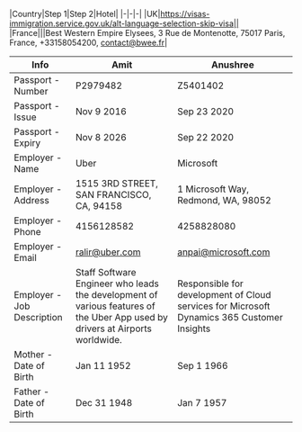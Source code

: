 |Country|Step 1|Step 2|Hotel|
|-|-|-|
|UK|https://visas-immigration.service.gov.uk/alt-language-selection-skip-visa||
|France|||Best Western Empire Elysees, 3 Rue de Montenotte, 75017 Paris, France, +33158054200, contact@bwee.fr|

|Info|Amit|Anushree|
|-|-|-|
|Passport - Number|P2979482|Z5401402|
|Passport - Issue|Nov 9 2016|Sep 23 2020|
|Passport - Expiry|Nov 8 2026|Sep 22 2020|
|Employer - Name|Uber|Microsoft|
|Employer - Address|1515 3RD STREET, SAN FRANCISCO, CA, 94158|1 Microsoft Way, Redmond, WA, 98052|
|Employer - Phone|4156128582|4258828080|
|Employer - Email|ralir@uber.com|anpai@microsoft.com|
|Employer - Job Description|Staff Software Engineer who leads the development of various features of the Uber App used by drivers at Airports worldwide.|Responsible for development of Cloud services for Microsoft Dynamics 365 Customer Insights|
|Mother - Date of Birth|Jan 11 1952|Sep 1 1966|
|Father - Date of Birth|Dec 31 1948|Jan 7 1957|
